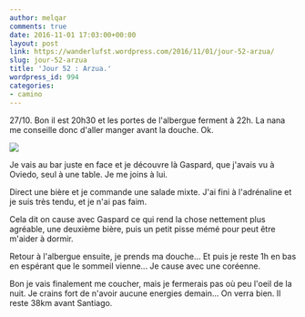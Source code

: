 ```yaml
---
author: melqar
comments: true
date: 2016-11-01 17:03:00+00:00
layout: post
link: https://wanderlufst.wordpress.com/2016/11/01/jour-52-arzua/
slug: jour-52-arzua
title: 'Jour 52 : Arzua.'
wordpress_id: 994
categories:
- camino
---
```


27/10. Bon il est 20h30 et les portes de l'albergue ferment à 22h. La nana me conseille donc d'aller manger avant la douche. Ok.

[![](http://wanderlufst.files.wordpress.com/2016/10/wp-1477937161061.jpg)](http://wanderlufst.files.wordpress.com/2016/10/wp-1477937161061.jpg)

Je vais au bar juste en face et je découvre là Gaspard, que j'avais vu à Oviedo, seul à une table. Je me joins à lui.

Direct une bière et je commande une salade mixte. J'ai fini à l'adrénaline et je suis très tendu, et je n'ai pas faim.

Cela dit on cause avec Gaspard ce qui rend la chose nettement plus agréable, une deuxième bière, puis un petit pisse mémé pour peut être m'aider à dormir.

Retour à l'albergue ensuite, je prends ma douche... Et puis je reste 1h en bas en espérant que le sommeil vienne... Je cause avec une coréenne.

Bon je vais finalement me coucher, mais je fermerais pas où peu l'oeil de la nuit. Je crains fort de n'avoir aucune energies demain... On verra bien. Il reste 38km avant Santiago.

